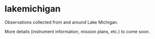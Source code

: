 # lakemichigan
Observations collected from and around Lake Michigan.

More details (instrument information, mission plans, etc.) to come soon.
